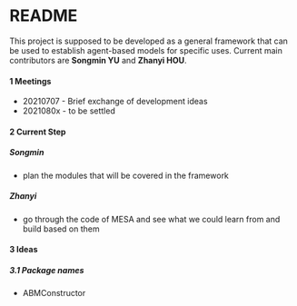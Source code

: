 # README

This project is supposed to be developed as a general framework that can be used to establish agent-based models for specific uses. Current main contributors are **Songmin YU** and **Zhanyi HOU**. 



#### 1 Meetings

- 20210707 - Brief exchange of development ideas
- 2021080x - to be settled



#### 2 Current Step

##### Songmin

- plan the modules that will be covered in the framework

##### Zhanyi

- go through the code of MESA and see what we could learn from and build based on them



#### 3 Ideas

##### 3.1 Package names

- ABMConstructor




